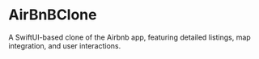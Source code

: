 # AirBnBClone
A SwiftUI-based clone of the Airbnb app, featuring detailed listings, map integration, and user interactions.
